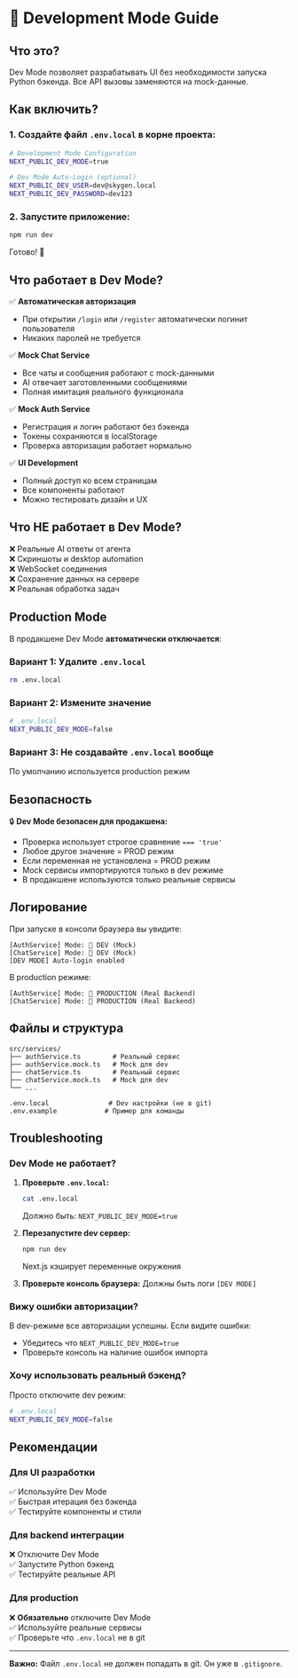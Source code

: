 # 🔧 Development Mode Guide

## Что это?

Dev Mode позволяет разрабатывать UI без необходимости запуска Python бэкенда. Все API вызовы заменяются на mock-данные.

## Как включить?

### 1. Создайте файл `.env.local` в корне проекта:

```bash
# Development Mode Configuration
NEXT_PUBLIC_DEV_MODE=true

# Dev Mode Auto-Login (optional)
NEXT_PUBLIC_DEV_USER=dev@skygen.local
NEXT_PUBLIC_DEV_PASSWORD=dev123
```

### 2. Запустите приложение:

```bash
npm run dev
```

Готово! 🎉

## Что работает в Dev Mode?

✅ **Автоматическая авторизация**
- При открытии `/login` или `/register` автоматически логинит пользователя
- Никаких паролей не требуется

✅ **Mock Chat Service**
- Все чаты и сообщения работают с mock-данными
- AI отвечает заготовленными сообщениями
- Полная имитация реального функционала

✅ **Mock Auth Service**
- Регистрация и логин работают без бэкенда
- Токены сохраняются в localStorage
- Проверка авторизации работает нормально

✅ **UI Development**
- Полный доступ ко всем страницам
- Все компоненты работают
- Можно тестировать дизайн и UX

## Что НЕ работает в Dev Mode?

❌ Реальные AI ответы от агента  
❌ Скриншоты и desktop automation  
❌ WebSocket соединения  
❌ Сохранение данных на сервере  
❌ Реальная обработка задач  

## Production Mode

В продакшене Dev Mode **автоматически отключается**:

### Вариант 1: Удалите `.env.local`
```bash
rm .env.local
```

### Вариант 2: Измените значение
```bash
# .env.local
NEXT_PUBLIC_DEV_MODE=false
```

### Вариант 3: Не создавайте `.env.local` вообще
По умолчанию используется production режим

## Безопасность

🔒 **Dev Mode безопасен для продакшена:**

- Проверка использует строгое сравнение `=== 'true'`
- Любое другое значение = PROD режим
- Если переменная не установлена = PROD режим
- Mock сервисы импортируются только в dev режиме
- В продакшене используются только реальные сервисы

## Логирование

При запуске в консоли браузера вы увидите:

```
[AuthService] Mode: 🔧 DEV (Mock)
[ChatService] Mode: 🔧 DEV (Mock)
[DEV MODE] Auto-login enabled
```

В production режиме:

```
[AuthService] Mode: 🚀 PRODUCTION (Real Backend)
[ChatService] Mode: 🚀 PRODUCTION (Real Backend)
```

## Файлы и структура

```
src/services/
├── authService.ts        # Реальный сервис
├── authService.mock.ts   # Mock для dev
├── chatService.ts        # Реальный сервис
├── chatService.mock.ts   # Mock для dev
└── ...

.env.local               # Dev настройки (не в git)
.env.example            # Пример для команды
```

## Troubleshooting

### Dev Mode не работает?

1. **Проверьте `.env.local`:**
   ```bash
   cat .env.local
   ```
   Должно быть: `NEXT_PUBLIC_DEV_MODE=true`

2. **Перезапустите dev сервер:**
   ```bash
   npm run dev
   ```
   Next.js кэширует переменные окружения

3. **Проверьте консоль браузера:**
   Должны быть логи `[DEV MODE]`

### Вижу ошибки авторизации?

В dev-режиме все авторизации успешны. Если видите ошибки:
- Убедитесь что `NEXT_PUBLIC_DEV_MODE=true`
- Проверьте консоль на наличие ошибок импорта

### Хочу использовать реальный бэкенд?

Просто отключите dev режим:
```bash
# .env.local
NEXT_PUBLIC_DEV_MODE=false
```

## Рекомендации

### Для UI разработки
✅ Используйте Dev Mode  
✅ Быстрая итерация без бэкенда  
✅ Тестируйте компоненты и стили  

### Для backend интеграции
❌ Отключите Dev Mode  
✅ Запустите Python бэкенд  
✅ Тестируйте реальные API  

### Для production
❌ **Обязательно** отключите Dev Mode  
✅ Используйте реальные сервисы  
✅ Проверьте что `.env.local` не в git  

---

**Важно:** Файл `.env.local` не должен попадать в git. Он уже в `.gitignore`.


